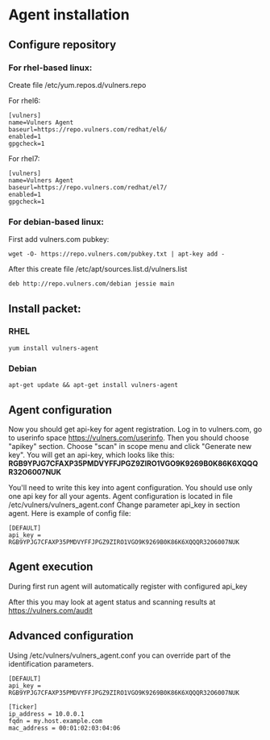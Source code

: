 # Agent installation

## Configure repository

### For rhel-based linux:

Create file /etc/yum.repos.d/vulners.repo

For rhel6:

```
[vulners]
name=Vulners Agent
baseurl=https://repo.vulners.com/redhat/el6/
enabled=1
gpgcheck=1
```

For rhel7:
```
[vulners]
name=Vulners Agent
baseurl=https://repo.vulners.com/redhat/el7/
enabled=1
gpgcheck=1
```

### For debian-based linux:

First add vulners.com pubkey:
```
wget -O- https://repo.vulners.com/pubkey.txt | apt-key add -
```

After this create file /etc/apt/sources.list.d/vulners.list
```
deb http://repo.vulners.com/debian jessie main
```

## Install packet:

### RHEL
```yum install vulners-agent```

### Debian 
```apt-get update && apt-get install vulners-agent```

## Agent configuration
Now you should get api-key for agent registration. Log in to vulners.com, go to userinfo space https://vulners.com/userinfo. Then you should choose "apikey" section.
Choose "scan" in scope menu and click "Generate new key". You will get an api-key, which looks like this:
**RGB9YPJG7CFAXP35PMDVYFFJPGZ9ZIRO1VGO9K9269B0K86K6XQQQR32O6007NUK**

You'll need to write this key into agent configuration. You should use only one api key for all your agents. Agent configuration is located in file /etc/vulners/vulners_agent.conf
Change parameter api_key in section agent. Here is example of config file:

```
[DEFAULT]
api_key = RGB9YPJG7CFAXP35PMDVYFFJPGZ9ZIRO1VGO9K9269B0K86K6XQQQR32O6007NUK
```

## Agent execution

During first run agent will automatically register with configured api_key 

After this you may look at agent status and scanning results at https://vulners.com/audit

## Advanced configuration

Using /etc/vulners/vulners_agent.conf you can override part of the identification parameters.

```
[DEFAULT]
api_key = RGB9YPJG7CFAXP35PMDVYFFJPGZ9ZIRO1VGO9K9269B0K86K6XQQQR32O6007NUK

[Ticker]
ip_address = 10.0.0.1
fqdn = my.host.example.com
mac_address = 00:01:02:03:04:06

```
